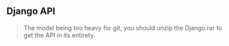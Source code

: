 ## Django API
> The model being too heavy for git, you should unzip the Django.rar to get the API in its entirety.
